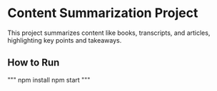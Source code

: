 # Content Summarization Project

This project summarizes content like books, transcripts, and articles, highlighting key points and takeaways.

## How to Run

"""
npm install
npm start
"""